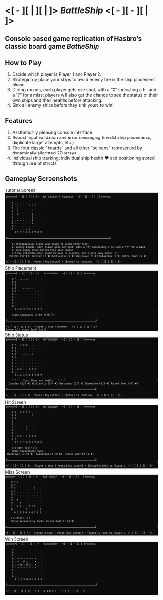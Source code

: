 # <[ - ][ | ][ | ]> _BattleShip_ <[ - ][ - ][ | ]>

## Console based game replication of Hasbro’s classic board game _BattleShip_ 

## How to Play
1. Decide which player is Player 1 and Player 2.
2. Strategically place your ships to avoid enemy fire in the ship placement phase.
3. During rounds, each player gets one shot, with a “X” indicating a hit and a “?” for a miss; players will also get the chance to see the status of their own ships and their healths before attacking.
4. Sink all enemy ships before they sink yours to win!

## Features
1. Aesthetically pleasing console interface
2. Robust input validation and error messaging (invalid ship placements, duplicate target attempts, etc.)
3. The four classic "boards" and all other "screens" represented by dynamically allocated 2D arrays
4. Individual ship tracking; individual ship health ♥ and positioning stored through use of structs

 ## Gameplay Screenshots
Tutorial Screen
![Tutorial](https://github.com/fcheung23/Battleship/blob/main/screenshots/Tutorial%20-%20BattleShip.png)
Ship Placement
![Ship Placement](https://github.com/fcheung23/Battleship/blob/main/screenshots/Ship%20Placement%20-%20BattleShip.png)
Ship Status
![Ship Status](https://github.com/fcheung23/Battleship/blob/main/screenshots/Ship%20Status%20-%20BattleShip.png)
Hit Screen
![Hit Screen](https://github.com/fcheung23/Battleship/blob/main/screenshots/Hit%20Screen%20-%20BattleShip.png)
Miss Screen
![Miss Screen](https://github.com/fcheung23/Battleship/blob/main/screenshots/Miss%20Screen%20-%20BattleShip.png)
Win Screen
![Win Screen](https://github.com/fcheung23/Battleship/blob/main/screenshots/Win%20Screen%20-%20BattleShip.png)


